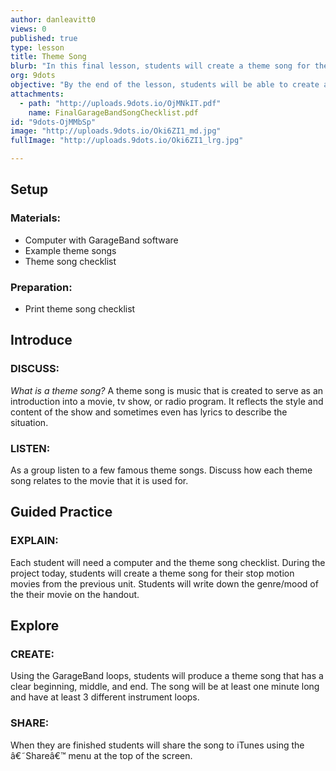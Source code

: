 ```yaml
---
author: danleavitt0
views: 0
published: true
type: lesson
title: Theme Song
blurb: "In this final lesson, students will create a theme song for their favorite movie."
org: 9dots
objective: "By the end of the lesson, students will be able to create a theme song that has at least three different instrument tacks, is at least one minute in length, and is saved and shared on iTunes."
attachments: 
  - path: "http://uploads.9dots.io/OjMNkIT.pdf"
    name: FinalGarageBandSongChecklist.pdf
id: "9dots-OjMMbSp"
image: "http://uploads.9dots.io/Oki6ZI1_md.jpg"
fullImage: "http://uploads.9dots.io/Oki6ZI1_lrg.jpg"

---
```


## Setup

### Materials:

- Computer with GarageBand software
- Example theme songs
- Theme song checklist

### Preparation:

- Print theme song checklist 

## Introduce

### DISCUSS:
_What is a theme song?_
A theme song is music that is created to serve as an introduction into a movie, tv show, or radio program. It reflects the style and content of the show and sometimes even has lyrics to describe the situation.

### LISTEN:
As a group listen to a few famous theme songs. Discuss how each theme song relates to the movie that it is used for.

## Guided Practice

### EXPLAIN:
Each student will need a computer and the theme song checklist. During the project today, students will create a theme song for their stop motion movies from the previous unit. Students will write down the genre/mood of the their movie on the handout.

## Explore

### CREATE:
Using the GarageBand loops, students will produce a theme song that has a clear beginning, middle, and end. The song will be at least one minute long and have at least 3 different instrument loops.

### SHARE:
When they are finished students will share the song to iTunes using the â€˜Shareâ€™ menu at the top of the screen.
